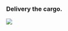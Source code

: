### Delivery the cargo.

![](https://github.com/alex-spiian/Unity3dPractice/blob/main/CargoDeliveryUI/Gifs/ezgif.com-video-to-gif-converted.gif)
